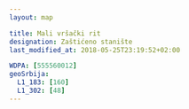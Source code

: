 ```yaml
---
layout: map

title: Mali vršački rit
designation: Zaštićeno stanište
last_modified_at: 2018-05-25T23:19:52+02:00

WDPA: [555560012]
geoSrbija:
  L1_183: [160]
  L1_302: [48]
---
```

